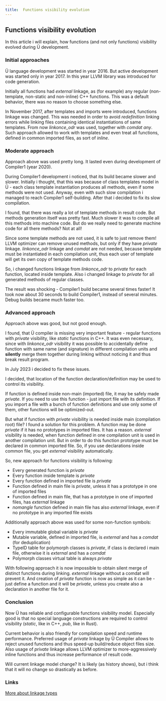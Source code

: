 ```yaml
---
title:  Functions visibility evolution
---
```


## Functions visibility evolution

In this article i will explain, how functions (and not only functions) visibility evolved during Ü development.


### Initial approaches

Ü language development was started in year 2016.
But active development was started only in year 2017.
In this year LLVM library was introduced for code generation.

Initially all functions had _external_ linkage, as (for example) any regular (non-template, non-static and non-inline) C++ functions.
This was a default behavior, there was no reason to choose something else.

In November 2017, after templates and imports were introduced, functions linkage was changed.
This was needed in order to avoid _redefinition_ linking errors while linking files containing identical instantiations of same templates.
From now _linkonce_odr_ was used, together with _comdat any_.
Such approach allowed to work with templates and even treat all functions, defined in common imported files, as sort of _inline_.


### Moderate approach

Approach above was used pretty long.
It lasted even during development of Compiler1 (year 2020).

During Compiler1 development i noticed, that its build became slower and slower.
Initially i thought, that this was because of class templates model in Ü - each class template instantiation produces all methods, even if some methods were not used.
Anyway, even with such slow compilation i managed to reach Compiler1 self-building.
After that i decided to fix its slow compilation.

I found, that there was really a lot of template methods in result code.
But methods generation itself was pretty fast.
Much slower it was to compile all this methods into machine code.
But do we really need to generate machine code for all there methods?
Not at all!

Since some template methods are not used, it is safe to just remove them!
LLVM optimizer can remove unused methods, but only if they have _private_ linkage.
_linkonce_odr_ linkage and _comdat_ are not needed, because template must be instantiated in each compilation unit, thus each user of template will get its own copy of template methods code.

So, i changed functions linkage from _linkonce_odr_ to _private_ for each function, located inside template.
Also i changed linkage to _private_ for all generated methods of regular classes.

The result was shocking - Compiler1 build became several times faster!
It took now about 30 seconds to build Compiler1, instead of several minutes.
Debug builds became much faster too.


### Advanced approach

Approach above was good, but not good enough.

I found, that Ü compiler is missing very important feature - regular functions with _private_ visibility, like _static_ functions in C++.
It was even necessary, since with _linkonce_odr_ visibility it was possible to accidentally define function with same name (and signature) in different compilation units and **silently** merge them together during linking without noticing it and thus break result program.

In July 2023 i decided to fix these issues.

I decided, that location of the function declaration/definition may be used to control its visibility.

If function is defined inside non-main (imported) file, it may be safely made _private_.
If you need to use this function - just import file with its definition.
If you import a file with a bunch of function definitions and use only some of them, other functions will be optimized-out.

But what if function with _private_ visibility is needed inside main (compilation root) file?
I found a solution for this problem.
A function may be done _private_ if it has no prototypes in imported files.
It has a reason.
_external_ visibility is needed, when function defined in one compilation unit is used in another compilation unit.
But in order to do this function prototype must be declared in common imported file.
So, if you use declarations inside common file, you get _external_ visibility automatically.

So, new approach for functions visibility is following:

* Every generated function is _private_
* Every function inside template is _private_
* Every function defined in imported file is _private_
* Function defined in main file is _private_, unless it has a prototype in one of imported files
* Function defined in main file, that has a prototype in one of imported files, has _external_ linkage
* _nomangle_ function defined in main file has also _external_ linkage, even if no prototype in any imported file exists

Additionally approach above was used for some non-function symbols:

* Every immutable global variable is _private_
* Mutable variable, defined in imported file, is _external_ and has a _comdat_ (for deduplication)
* TypeID table for polymorph classes is _private_, if class is declared i main file, otherwise it is _external_ and has a _comdat_
* Polymorph classes virtual table is always _private_

With following approach it is now impossible to obtain silent merge of distinct functions during linking.
_external_ linkage without a comdat will prevent it.
And creation of _private_ function is now as simple as it can be - just define a function and it will be _private_, unless you create also a declaration in another file for it.


### Conclusion

Now Ü has reliable and configurable functions visibility model.
Especially good is that no special language constructions are required to control visibility (_static_, like in C++, _pub_, like in Rust).

Current behavior is also friendly for compilation speed and runtime performance.
Preferred usage of _private_ linkage by Ü Compiler allows to reject unused functions and thus speed-up build/reduce object files size.
Also usage of _private_ linkage allows LLVM optimizer to more-aggressively inline functions and thus increase performance of result code.

Will current linkage model change?
It is likely (as history shows), but i think that it will no change so drastically as before.


### Links

[More about linkage types](https://releases.llvm.org/15.0.0/docs/LangRef.html#linkage-types)
